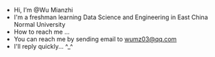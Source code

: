 - Hi, I’m @Wu Mianzhi
- I'm a freshman learning Data Science and Engineering in East China Normal University
- How to reach me ...
- You can reach me by sending email to wumz03@qq.com
- I'll reply quickly... ^_^

<!---
Hdksg10/Hdksg10 is a ✨ special ✨ repository because its `README.md` (this file) appears on your GitHub profile.
You can click the Preview link to take a look at your changes.
--->
